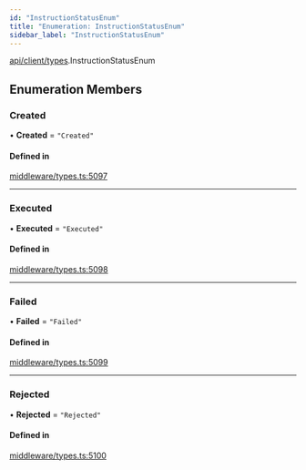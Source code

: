 ```yaml
---
id: "InstructionStatusEnum"
title: "Enumeration: InstructionStatusEnum"
sidebar_label: "InstructionStatusEnum"
---
```


[api/client/types](../../../../../modules/API/Client/Types/Types.md).InstructionStatusEnum

## Enumeration Members

### Created

• **Created** = ``"Created"``

#### Defined in

[middleware/types.ts:5097](https://github.com/PolymeshAssociation/polymesh-sdk/blob/995f17653/src/middleware/types.ts#L5097)

___

### Executed

• **Executed** = ``"Executed"``

#### Defined in

[middleware/types.ts:5098](https://github.com/PolymeshAssociation/polymesh-sdk/blob/995f17653/src/middleware/types.ts#L5098)

___

### Failed

• **Failed** = ``"Failed"``

#### Defined in

[middleware/types.ts:5099](https://github.com/PolymeshAssociation/polymesh-sdk/blob/995f17653/src/middleware/types.ts#L5099)

___

### Rejected

• **Rejected** = ``"Rejected"``

#### Defined in

[middleware/types.ts:5100](https://github.com/PolymeshAssociation/polymesh-sdk/blob/995f17653/src/middleware/types.ts#L5100)
